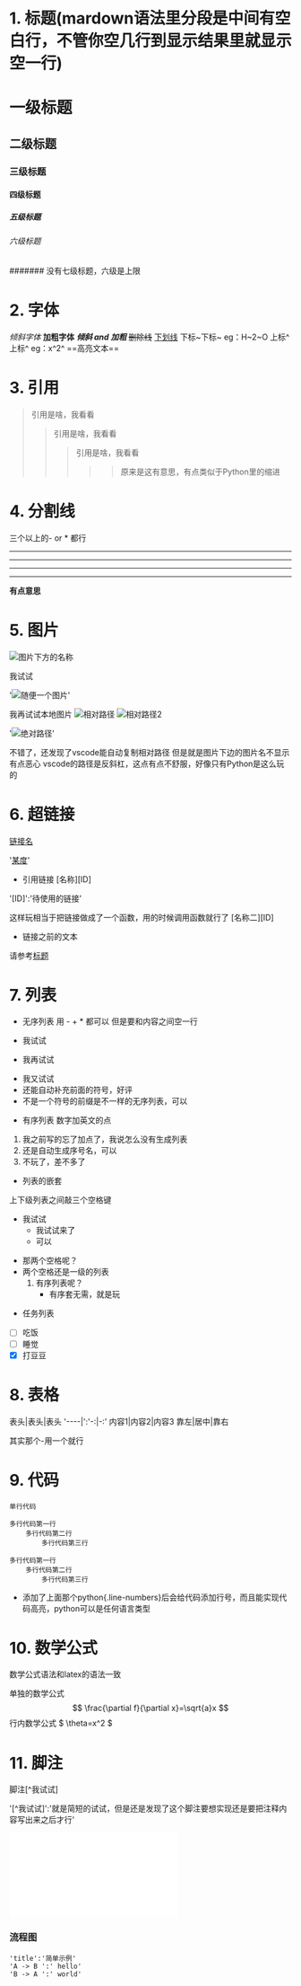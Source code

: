 # 1. 标题(mardown语法里分段是中间有空白行，不管你空几行到显示结果里就显示空一行)

# 一级标题
## 二级标题
### 三级标题
#### 四级标题
##### 五级标题
###### 六级标题
####### 没有七级标题，六级是上限   

# 2. 字体

*倾斜字体*
**加粗字体**
***倾斜 and 加粗***
~~删除线~~
<u>下划线</u>
下标~下标~
eg：H~2~O
上标^上标^
eg：x^2^
==高亮文本==


# 3. 引用

>引用是啥，我看看
>>引用是啥，我看看
>>>引用是啥，我看看
>>>>>原来是这有意思，有点类似于Python里的缩进

# 4. 分割线

三个以上的- or * 都行

---
----
***
****
**有点意思**

# 5. 图片
![图片下方的名称](图片链接''鼠标移动到图片时显示的名称'')

我试试

'![随便一个图片](https':'//upload-images.jianshu.io/upload_images/6860761-fd2f51090a890873.jpg?imageMogr2/auto-orient/strip|imageView2/2/w/550/format/webp''随便试试'')'

我再试试本地图片
![相对路径](135.jpg)
![相对路径2](1200px-Markdown-mark.svg.png)

'![绝对路径](F':'/Programming\Markdown\1200px-Markdown-mark.svg.png)'

不错了，还发现了vscode能自动复制相对路径
但是就是图片下边的图片名不显示有点恶心
vscode的路径是反斜杠，这点有点不舒服，好像只有Python是这么玩的

# 6. 超链接
[链接名](链接地址''鼠标放到连接上时显示的名称'')

'[某度](http':'www.baidu.com''度娘'')'

- 引用链接
[名称][ID]

'[ID]':'待使用的链接'

这样玩相当于把链接做成了一个函数，用的时候调用函数就行了
[名称二][ID]

- 链接之前的文本

请参考[标题](#一级标题)


# 7. 列表

- 无序列表
用 - + * 都可以 但是要和内容之间空一行

- 我试试
+ 我再试试
* 我又试试
* 还能自动补充前面的符号，好评
* 不是一个符号的前缀是不一样的无序列表，可以

+ 有序列表
数字加英文的点
1. 我之前写的忘了加点了，我说怎么没有生成列表
2. 还是自动生成序号名，可以
3. 不玩了，差不多了

* 列表的嵌套
  
上下级列表之间敲三个空格键
- 我试试
   * 我试试来了
   * 可以
 * 那两个空格呢？
 * 两个空格还是一级的列表
   1. 有序列表呢？
       - 有序套无需，就是玩

- 任务列表
- [ ] 吃饭
- [ ] 睡觉
- [x] 打豆豆

# 8. 表格

表头|表头|表头
'----|':'-:|-:'
内容1|内容2|内容3
靠左|居中|靠右

其实那个-用一个就行

# 9. 代码

`单行代码`

```
多行代码第一行
    多行代码第二行
        多行代码第三行
```

```python{.line-numbers}
多行代码第一行
    多行代码第二行
        多行代码第三行
```
- 添加了上面那个python{.line-numbers}后会给代码添加行号，而且能实现代码高亮，python可以是任何语言类型
# 10. 数学公式
数学公式语法和latex的语法一致

单独的数学公式
$$
\frac{\partial f}{\partial x}=\sqrt{a}x
$$
行内数学公式
$
\theta=x^2
$


# 11. 脚注

脚注[^我试试]

'[^我试试]':'就是简短的试试，但是还是发现了这个脚注要想实现还是要把注释内容写出来之后才行'


<iframe src="//player.bilibili.com/player.html?aid=327623069&bvid=BV1JA411h7Gw&cid=171385214&page=1" scrolling="no" border="0" frameborder="no" framespacing="0" allowfullscreen="true"> </iframe>

### 流程图
```sequence
'title':'简单示例'
'A -> B ':' hello'
'B -> A ':' world'

```